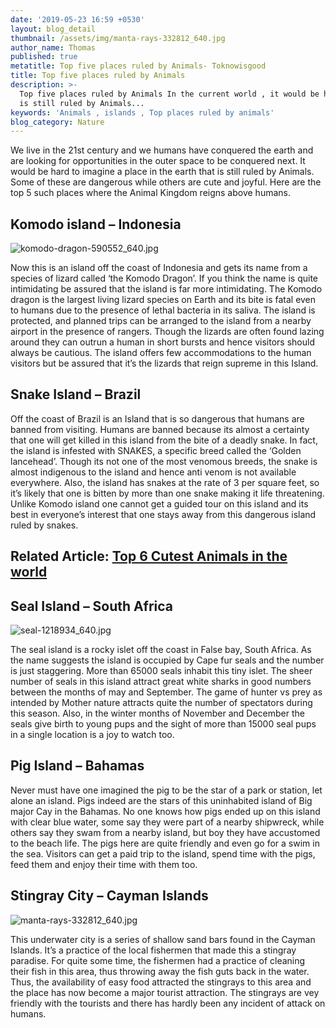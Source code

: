 ```yaml
---
date: '2019-05-23 16:59 +0530'
layout: blog_detail
thumbnail: /assets/img/manta-rays-332812_640.jpg
author_name: Thomas
published: true
metatitle: Top five places ruled by Animals- Toknowisgood
title: Top five places ruled by Animals
description: >-
  Top five places ruled by Animals In the current world , it would be hard to imagine a place in the earth that
  is still ruled by Animals...
keywords: 'Animals , islands , Top places ruled by animals'
blog_category: Nature
---
```

We live in the 21st century and we humans have conquered the earth and are looking for opportunities in the outer space to be conquered next. It would be hard to imagine a place in the earth that is still ruled by Animals. Some of these are dangerous while others are cute and joyful. Here are the top 5 such places where the Animal Kingdom reigns above humans.

## Komodo island – Indonesia

![komodo-dragon-590552_640.jpg]({{site.baseurl}}/assets/img/Animals/komodo-dragon-590552_640.jpg)

Now this is an island off the coast of Indonesia and gets its name from a species of lizard called ‘the Komodo Dragon’. If you think the name is quite intimidating be assured that the island is far more intimidating. The Komodo dragon is the largest living lizard species on Earth and its bite is fatal even to humans due to the presence of lethal bacteria in its saliva. The island is protected, and planned trips can be arranged to the island from a nearby airport in the presence of rangers. Though the lizards are often found lazing around they can outrun a human in short bursts and hence visitors should always be cautious. The island offers few accommodations to the human visitors but be assured that it’s the lizards that reign supreme in this Island.


## Snake Island – Brazil


Off the coast of Brazil is an Island that is so dangerous that humans are banned from visiting. Humans are banned because its almost a certainty that one will get killed in this island from the bite of a deadly snake. In fact, the island is infested with SNAKES, a specific breed called the ‘Golden lancehead’. Though its not one of the most venomous breeds, the snake is almost indigenous to the island and hence anti venom is not available everywhere. Also, the island has snakes at the rate of 3 per square feet, so it’s likely that one is bitten by more than one snake making it life threatening. Unlike Komodo island one cannot get a guided tour on this island and its best in everyone’s interest that one stays away from this dangerous island ruled by snakes.

## Related Article: [Top 6 Cutest Animals in the world](https://www.toknowisgood.com/2019/02/12/top-six-cutest-animals-in-the-world.html)


## Seal Island – South Africa

![seal-1218934_640.jpg]({{site.baseurl}}/assets/img/Animals/seal-1218934_640.jpg)

The seal island is a rocky islet off the coast in False bay, South Africa. As the name suggests the island is occupied by Cape fur seals and the number is just staggering. More than 65000 seals inhabit this tiny islet. The sheer number of seals in this island attract great white sharks in good numbers between the months of may and September. The game of hunter vs prey as intended by Mother nature attracts quite the number of spectators during this season. Also, in the winter months of November and December the seals give birth to young pups and the sight of more than 15000 seal pups in a single location is a joy to watch too.


## Pig Island – Bahamas
Never must have one imagined the pig to be the star of a park or station, let alone an island. Pigs indeed are the stars of this uninhabited island of Big major Cay in the Bahamas. No one knows how pigs ended up on this island with clear blue water, some say they were part of a nearby shipwreck, while others say they swam from a nearby island, but boy they have accustomed to the beach life. The pigs here are quite friendly and even go for a swim in the sea. Visitors can get a paid trip to the island, spend time with the pigs, feed them and enjoy their time with them too. 


## Stingray City – Cayman Islands

![manta-rays-332812_640.jpg]({{site.baseurl}}/assets/img/manta-rays-332812_640.jpg)

This underwater city is a series of shallow sand bars found in the Cayman Islands. It’s a practice of the local fishermen that made this a stingray paradise. For quite some time, the fishermen had a practice of cleaning their fish in this area, thus throwing away the fish guts back in the water. Thus, the availability of easy food attracted the stingrays to this area and the place has now become a major tourist attraction.  The stingrays are vey friendly with the tourists and there has hardly been any incident of attack on humans.
